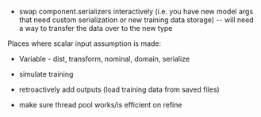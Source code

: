 - swap component.serializers interactively (i.e. you have new model args that need custom serialization or new training data storage) -- will need a way to transfer the data over to the new type

Places where scalar input assumption is made:
- Variable - dist, transform, nominal, domain, serialize

- simulate training
- retroactively add outputs (load training data from saved files)

- make sure thread pool works/is efficient on refine